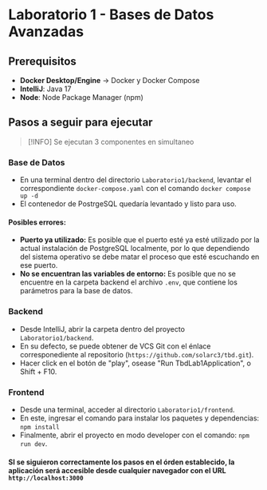 
# Laboratorio 1 - Bases de Datos Avanzadas

## Prerequisitos
- **Docker Desktop/Engine** -> Docker y Docker Compose
- **IntelliJ**: Java 17
- **Node**: Node Package Manager (npm)

## Pasos a seguir para ejecutar
> [!INFO]
> Se ejecutan 3 componentes en simultaneo


### Base de Datos
- En una terminal dentro del directorio `Laboratorio1/backend`, levantar el correspondiente `docker-compose.yaml` con el comando `docker compose up -d`
- El contenedor de PostrgeSQL quedaría levantado y listo para uso.

#### Posibles errores:
- **Puerto ya utilizado:** Es posible que el puerto esté ya esté utilizado por la actual instalación de PostgreSQL localmente, por lo que dependiendo del sistema operativo se debe matar el proceso que esté escuchando en ese puerto.
- **No se encuentran las variables de entorno:** Es posible que no se encuentre en la carpeta backend el archivo `.env`, que contiene los parámetros para la base de datos.

### Backend
- Desde IntelliJ, abrir la carpeta dentro del proyecto `Laboratorio1/backend`.
- En su defecto, se puede obtener de VCS Git con el énlace corresponediente al repositorio (`https://github.com/solarc3/tbd.git`).
- Hacer click en el botón de "play", osease "Run TbdLab1Application", o Shift + F10.

### Frontend
- Desde una terminal, acceder al directorio `Laboratorio1/frontend`.
- En este, ingresar el comando para instalar los paquetes y dependencias: `npm install`
- Finalmente, abrir el proyecto en modo developer con el comando: `npm run dev`.

#### SI se siguieron correctamente los pasos en el órden establecido, la aplicación será accesible desde cualquier navegador con el URL `http://localhost:3000`
